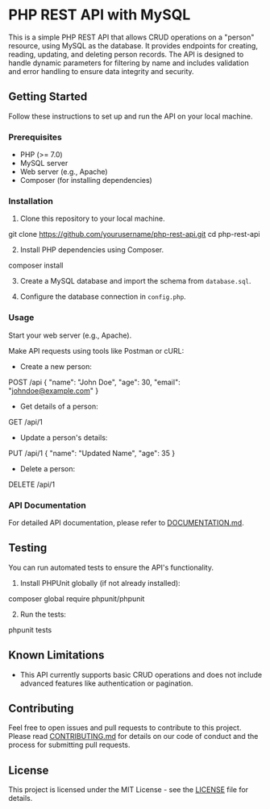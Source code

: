 # PHP REST API with MySQL

This is a simple PHP REST API that allows CRUD operations on a "person" resource, using MySQL as the database. It provides endpoints for creating, reading, updating, and deleting person records. The API is designed to handle dynamic parameters for filtering by name and includes validation and error handling to ensure data integrity and security.

## Getting Started

Follow these instructions to set up and run the API on your local machine.

### Prerequisites

- PHP (>= 7.0)
- MySQL server
- Web server (e.g., Apache)
- Composer (for installing dependencies)

### Installation

1. Clone this repository to your local machine.

git clone https://github.com/yourusername/php-rest-api.git
cd php-rest-api



2. Install PHP dependencies using Composer.

composer install



3. Create a MySQL database and import the schema from `database.sql`.

4. Configure the database connection in `config.php`.

### Usage

Start your web server (e.g., Apache).

Make API requests using tools like Postman or cURL:

- Create a new person:

POST /api
{
"name": "John Doe",
"age": 30,
"email": "johndoe@example.com"
}



- Get details of a person:

GET /api/1



- Update a person's details:

PUT /api/1
{
"name": "Updated Name",
"age": 35
}



- Delete a person:

DELETE /api/1



### API Documentation

For detailed API documentation, please refer to [DOCUMENTATION.md](DOCUMENTATION.md).

## Testing

You can run automated tests to ensure the API's functionality.

1. Install PHPUnit globally (if not already installed):

composer global require phpunit/phpunit



2. Run the tests:

phpunit tests



## Known Limitations

- This API currently supports basic CRUD operations and does not include advanced features like authentication or pagination.

## Contributing

Feel free to open issues and pull requests to contribute to this project. Please read [CONTRIBUTING.md](CONTRIBUTING.md) for details on our code of conduct and the process for submitting pull requests.

## License

This project is licensed under the MIT License - see the [LICENSE](LICENSE) file for details.